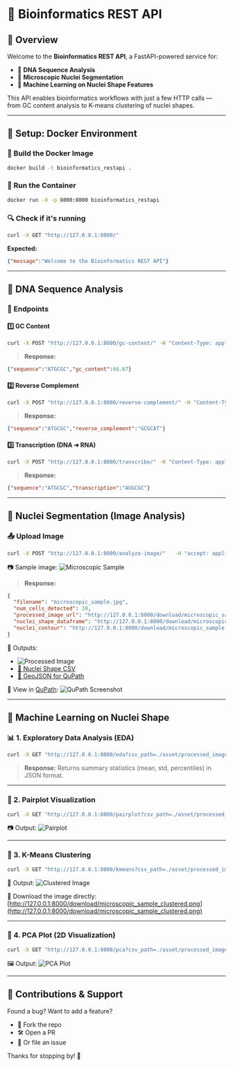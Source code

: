 # 🧬 Bioinformatics REST API

## 🚀 Overview
Welcome to the **Bioinformatics REST API**, a FastAPI-powered service for:

- 🔬 **DNA Sequence Analysis**
- 🧠 **Microscopic Nuclei Segmentation**
- 🤖 **Machine Learning on Nuclei Shape Features**

This API enables bioinformatics workflows with just a few HTTP calls — from GC content analysis to K-means clustering of nuclei shapes.

---

## 🐳 Setup: Docker Environment

### 🔧 Build the Docker Image
```bash
docker build -t bioinformatics_restapi .
```

### 🚦 Run the Container
```bash
docker run -d -p 8000:8000 bioinformatics_restapi
```
### 🔍 Check if it's running
```bash
curl -X GET "http://127.0.0.1:8000/"
```
**Expected:**
```json
{"message":"Welcome to the Bioinformatics REST API"}
```

---

## 🧪 DNA Sequence Analysis
### 🔬 Endpoints

#### 1️⃣ GC Content
```bash
curl -X POST "http://127.0.0.1:8000/gc-content/" -H "Content-Type: application/json" -d '{"sequence": "ATGCGC"}'
```
> **Response:**
```json
{"sequence":"ATGCGC","gc_content":66.67}
```

#### 2️⃣ Reverse Complement
```bash
curl -X POST "http://127.0.0.1:8000/reverse-complement/" -H "Content-Type: application/json" -d '{"sequence": "ATGCGC"}'
```
> **Response:**
```json
{"sequence":"ATGCGC","reverse_complement":"GCGCAT"}
```

#### 3️⃣ Transcription (DNA ➜ RNA)
```bash
curl -X POST "http://127.0.0.1:8000/transcribe/" -H "Content-Type: application/json" -d '{"sequence": "ATGCGC"}'
```
> **Response:**
```json
{"sequence":"ATGCGC","transcription":"AUGCGC"}
```

---

## 🧫 Nuclei Segmentation (Image Analysis)

### 📤 Upload Image
```bash
curl -X POST "http://127.0.0.1:8000/analyze-image/"   -H "accept: application/json"   -H "Content-Type: multipart/form-data"   -F "file=@./asset/microscopic_sample.jpg"
```

📷 Sample image:
![Microscopic Sample](./asset/readme_asset/microscopic_sample.jpg)

> **Response:**
```json
{
  "filename": "microscopic_sample.jpg",
  "num_cells_detected": 19,
  "processed_image_url": "http://127.0.0.1:8000/download/microscopic_sample.png",
  "nuclei_shape_dataframe": "http://127.0.0.1:8000/download/microscopic_sample.csv",
  "nuclei_contour": "http://127.0.0.1:8000/download/microscopic_sample.geojson"
}
```

📌 Outputs:
- ![Processed Image](./asset/readme_asset/microscopic_sample.png)
- [📄 Nuclei Shape CSV](./asset/readme_asset/microscopic_sample.csv)
- [🧬 GeoJSON for QuPath](http://127.0.0.1:8000/download/microscopic_sample.geojson)

🔎 View in [QuPath](https://qupath.github.io/):
![QuPath Screenshot](./asset/readme_asset/qupath_screenshot.png)

---

## 🧠 Machine Learning on Nuclei Shape

### 📊 1. Exploratory Data Analysis (EDA)
```bash
curl -X GET "http://127.0.0.1:8000/eda?csv_path=./asset/processed_images/microscopic_sample.csv"
```
> **Response:**
Returns summary statistics (mean, std, percentiles) in JSON format.

---

### 🔁 2. Pairplot Visualization
```bash
curl -X GET "http://127.0.0.1:8000/pairplot?csv_path=./asset/processed_images/microscopic_sample.csv" --output "./asset/pairplot.png"
```
📷 Output:
![Pairplot](./asset/readme_asset/pairplot.png)

---

### 🔀 3. K-Means Clustering
```bash
curl -X GET "http://127.0.0.1:8000/kmeans?csv_path=./asset/processed_images/microscopic_sample.csv"
```

🎯 Output:
![Clustered Image](./asset/readme_asset/microscopic_sample_clustered.png)

🧩 Download the image directly:
[http://127.0.0.1:8000/download/microscopic_sample_clustered.png](http://127.0.0.1:8000/download/microscopic_sample_clustered.png)

---

### 🧭 4. PCA Plot (2D Visualization)
```bash
curl -X GET "http://127.0.0.1:8000/pca?csv_path=./asset/processed_images/microscopic_sample.csv" --output "./asset/pca_plot.png"
```

🖼️ Output:
![PCA Plot](./asset/readme_asset/pca_plot.png)

---

## 🤝 Contributions & Support

Found a bug? Want to add a feature?

- 🌱 Fork the repo
- 🛠️ Open a PR
- 🐛 Or file an issue

Thanks for stopping by! 💙
